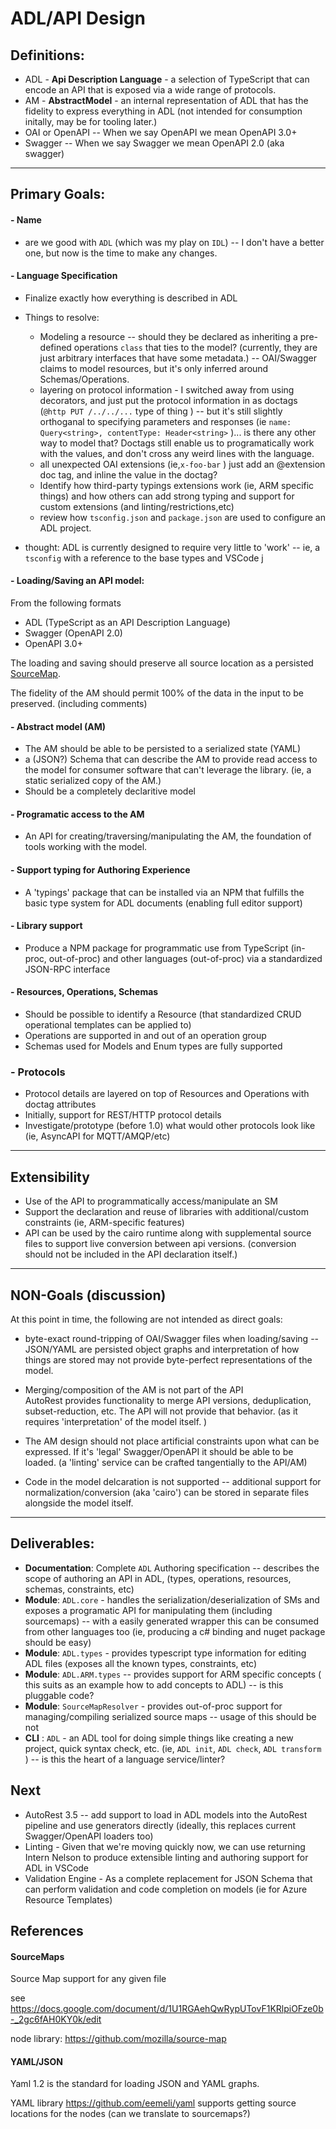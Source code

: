 # ADL/API Design

## Definitions: 
- ADL - __Api Description Language__ -  a selection of TypeScript that can encode an API that is exposed via a wide range of protocols.
- AM  - __AbstractModel__ - an internal representation of ADL that has the fidelity to express everything in ADL (not intended for consumption initally, may be for tooling later.)
- OAI or OpenAPI -- When we say OpenAPI we mean OpenAPI 3.0+ 
- Swagger -- When we say Swagger we mean OpenAPI 2.0 (aka swagger)

<hr>

## Primary Goals:

#### - Name 
- are we good with `ADL` (which was my play on `IDL`) -- I don't have a better one, but now is the time to make any changes.

#### - Language Specification

- Finalize exactly how everything is described in ADL
- Things to resolve:
  - Modeling a resource -- should they be declared as inheriting a pre-defined operations `class` that ties to the model? (currently, they are just arbitrary interfaces that have some metadata.) -- OAI/Swagger claims to model resources, but it's only inferred around Schemas/Operations. 
  - layering on protocol information -  I switched away from using decorators, and just put the protocol information in as doctags  (`@http PUT /../../...` type of thing ) -- but it's still slightly orthoganal to specifying parameters and responses (ie `name: Query<string>, contentType: Header<string>` )... is there any other way to model that? Doctags still enable us to programatically work with the values, and don't cross any weird lines with the language. 
  - all unexpected OAI extensions (ie,`x-foo-bar` ) just add an @extension doc tag, and inline the value in the doctag?
  - Identify how third-party typings extensions work (ie, ARM specific things) and how others can add strong typing and support for custom extensions (and linting/restrictions,etc)
  - review how `tsconfig.json` and `package.json` are used to configure an ADL project.

- thought: ADL is currently designed to require very little to 'work' -- ie, a `tsconfig` with a reference to the base types and VSCode j

#### - Loading/Saving an API model:
From the following formats

- ADL (TypeScript as an API Description Language) 
- Swagger (OpenAPI 2.0)
- OpenAPI 3.0+ 

The loading and saving should preserve all source location as a persisted [SourceMap](#SourceMaps).

The fidelity of the AM should permit 100% of the data in the input to be preserved. (including comments)


#### - Abstract model (AM)
- The AM should be able to be persisted to a serialized state (YAML)
- a (JSON?) Schema that can describe the AM to provide read access to the model for consumer software that can't leverage the library. (ie, a static serialized copy of the AM.)
- Should be a completely declaritive model

#### - Programatic access to the AM 

- An API for creating/traversing/manipulating the AM, the foundation of tools working with the model.

#### - Support typing for Authoring Experience
- A 'typings' package that can be installed via an NPM that fulfills the basic type system for ADL documents (enabling full editor support)

#### - Library support
- Produce a NPM package for programmatic use from TypeScript (in-proc, out-of-proc) and other languages (out-of-proc) via a standardized JSON-RPC interface

#### - Resources, Operations, Schemas
- Should be possible to identify a Resource (that standardized CRUD operational templates can be applied to)
- Operations are supported in and out of an operation group
- Schemas used for Models and Enum types are fully supported

### - Protocols 
- Protocol details are layered on top of Resources and Operations with doctag attributes
- Initially, support for REST/HTTP protocol details 
- Investigate/prototype (before 1.0) what would other protocols look like (ie, AsyncAPI for MQTT/AMQP/etc)


<hr>

## Extensibility

- Use of the API to programmatically access/manipulate an SM 
- Support the declaration and reuse of libraries with additional/custom constraints  (ie, ARM-specific features)
- API can be used by the cairo runtime along with supplemental source files to support live conversion between api versions. (conversion should not be included in the API declaration itself.)

<hr>

## NON-Goals (discussion)
At this point in time, the following are not intended as direct goals: 

- byte-exact round-tripping of OAI/Swagger files when loading/saving -- JSON/YAML are persisted object graphs and interpretation of how things are stored may not provide byte-perfect 
  representations of the model. 

- Merging/composition of the AM is not part of the API<br>
  AutoRest provides functionality to merge API versions, deduplication, subset-reduction, etc. 
  The API will not provide that behavior. (as it requires 'interpretation' of the model itself. )

- The AM design should not place artificial constraints upon what can be expressed. If it's 'legal' Swagger/OpenAPI it should be able to be loaded. (a 'linting' service can be crafted tangentially to the API/AM)

- Code in the model delcaration is not supported -- additional support for normalization/conversion (aka 'cairo')  can be stored in separate files alongside the model itself.

<hr>

## Deliverables: 
- __Documentation__: Complete `ADL` Authoring specification -- describes the scope of authoring an API in ADL, (types, operations, resources, schemas, constraints, etc)
- __Module__: `ADL.core` - handles the serialization/deserialization of SMs and exposes a programatic API for manipulating them (including sourcemaps) -- with a easily generated wrapper this can be consumed from other languages too (ie, producing a c# binding and nuget package should be easy)
- __Module__: `ADL.types` - provides typescript type information for editing ADL files (exposes all the known types, constraints, etc)
- __Module__: `ADL.ARM.types` -- provides support for ARM specific concepts ( this suits as an example how to add concepts to ADL) -- is this pluggable code? 
- __Module__: `SourceMapResolver` - provides out-of-proc support for managing/compiling serialized source maps  -- usage of this should be not 
- __CLI__ : `ADL` - an ADL tool for doing simple things like creating a new project, quick syntax check, etc. (ie, `ADL init`, `ADL check`, `ADL transform` )  -- is this the heart of a language service/linter?  

## Next
- AutoRest 3.5 -- add support to load in ADL models into the AutoRest pipeline and use generators directly (ideally, this replaces current Swagger/OpenAPI loaders too)
- Linting - Given that we're moving quickly now, we can use returning Intern Nelson to produce extensible linting and authoring support for ADL in VSCode
- Validation Engine - As a complete replacement for JSON Schema that can perform validation and code completion on models (ie for Azure Resource Templates)

## References

#### SourceMaps
Source Map support for any given file

  see https://docs.google.com/document/d/1U1RGAehQwRypUTovF1KRlpiOFze0b-_2gc6fAH0KY0k/edit  

  node library: https://github.com/mozilla/source-map

#### YAML/JSON
  Yaml 1.2 is the standard for loading JSON and YAML graphs.
   
  YAML library https://github.com/eemeli/yaml supports getting source locations for the nodes
  (can we translate to sourcemaps?)

